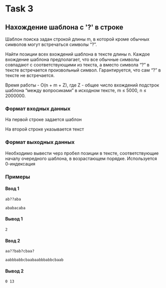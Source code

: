 # Task 3
## Нахождение шаблона с '?' в строке

Шаблон поиска задан строкой длины m, в которой кроме обычных символов могут встречаться символы “?”.

Найти позиции всех вхождений шаблона в тексте длины n. Каждое вхождение шаблона предполагает, что все обычные символы совпадают с соответствующими из текста, а вместо символа “?” в тексте встречается произвольный символ. Гарантируется, что сам “?” в тексте не встречается.

Время работы - O(n + m + Z), где Z - общее число вхождений подстрок шаблона “между вопросиками” в исходном тексте, m ≤ 5000, n ≤ 2000000.

### Формат входных данных 

На первой строке задается шаблон

На второй строке указывается текст

### Формат выходных данных

Необходимо вывести черз пробел позиции в тексте, соответствующие началу очередного шаблона, в возрастающем порядке. Используется 0-индексация

### Примеры

#### Ввод 1
```
ab??aba

ababacaba
```
#### Вывод 1
```
2
```
#### Ввод 2
```
aa??bab?cbaa?

aabbbabbcbaabaabbbabbcbaab
```
#### Вывод 2
```
0 13
```
